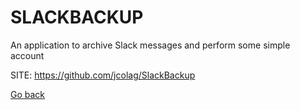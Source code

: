 # SLACKBACKUP
 
 An application to archive Slack messages and perform some simple account
 
 SITE: https://github.com/jcolag/SlackBackup

 [Go back](https://portable-linux-apps.github.io/apps.html)
